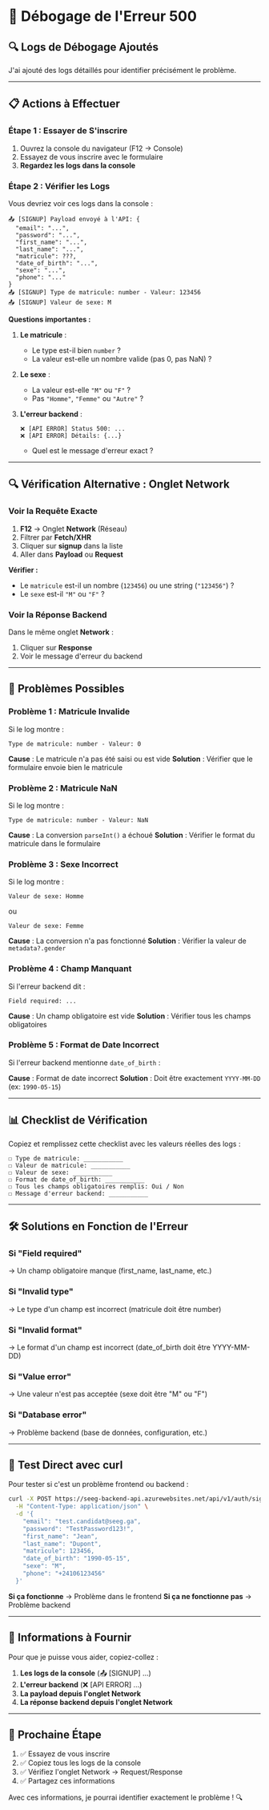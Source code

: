 # 🐛 Débogage de l'Erreur 500

## 🔍 Logs de Débogage Ajoutés

J'ai ajouté des logs détaillés pour identifier précisément le problème.

---

## 📋 **Actions à Effectuer**

### Étape 1 : Essayer de S'inscrire

1. Ouvrez la console du navigateur (F12 → Console)
2. Essayez de vous inscrire avec le formulaire
3. **Regardez les logs dans la console**

### Étape 2 : Vérifier les Logs

Vous devriez voir ces logs dans la console :

```
📤 [SIGNUP] Payload envoyé à l'API: {
  "email": "...",
  "password": "...",
  "first_name": "...",
  "last_name": "...",
  "matricule": ???,
  "date_of_birth": "...",
  "sexe": "...",
  "phone": "..."
}
📤 [SIGNUP] Type de matricule: number - Valeur: 123456
📤 [SIGNUP] Valeur de sexe: M
```

**Questions importantes :**

1. **Le matricule** :
   - Le type est-il bien `number` ?
   - La valeur est-elle un nombre valide (pas 0, pas NaN) ?

2. **Le sexe** :
   - La valeur est-elle `"M"` ou `"F"` ?
   - Pas `"Homme"`, `"Femme"` ou `"Autre"` ?

3. **L'erreur backend** :
   ```
   ❌ [API ERROR] Status 500: ...
   ❌ [API ERROR] Détails: {...}
   ```
   - Quel est le message d'erreur exact ?

---

## 🔍 **Vérification Alternative : Onglet Network**

### Voir la Requête Exacte

1. **F12** → Onglet **Network** (Réseau)
2. Filtrer par **Fetch/XHR**
3. Cliquer sur **signup** dans la liste
4. Aller dans **Payload** ou **Request**

**Vérifier :**
- Le `matricule` est-il un nombre (`123456`) ou une string (`"123456"`) ?
- Le `sexe` est-il `"M"` ou `"F"` ?

### Voir la Réponse Backend

Dans le même onglet **Network** :
1. Cliquer sur **Response**
2. Voir le message d'erreur du backend

---

## 🎯 **Problèmes Possibles**

### Problème 1 : Matricule Invalide

Si le log montre :
```
Type de matricule: number - Valeur: 0
```

**Cause** : Le matricule n'a pas été saisi ou est vide
**Solution** : Vérifier que le formulaire envoie bien le matricule

### Problème 2 : Matricule NaN

Si le log montre :
```
Type de matricule: number - Valeur: NaN
```

**Cause** : La conversion `parseInt()` a échoué
**Solution** : Vérifier le format du matricule dans le formulaire

### Problème 3 : Sexe Incorrect

Si le log montre :
```
Valeur de sexe: Homme
```
ou
```
Valeur de sexe: Femme
```

**Cause** : La conversion n'a pas fonctionné
**Solution** : Vérifier la valeur de `metadata?.gender`

### Problème 4 : Champ Manquant

Si l'erreur backend dit :
```
Field required: ...
```

**Cause** : Un champ obligatoire est vide
**Solution** : Vérifier tous les champs obligatoires

### Problème 5 : Format de Date Incorrect

Si l'erreur backend mentionne `date_of_birth` :

**Cause** : Format de date incorrect
**Solution** : Doit être exactement `YYYY-MM-DD` (ex: `1990-05-15`)

---

## 📊 **Checklist de Vérification**

Copiez et remplissez cette checklist avec les valeurs réelles des logs :

```
☐ Type de matricule: ___________
☐ Valeur de matricule: ___________
☐ Valeur de sexe: ___________
☐ Format de date_of_birth: ___________
☐ Tous les champs obligatoires remplis: Oui / Non
☐ Message d'erreur backend: ___________
```

---

## 🛠️ **Solutions en Fonction de l'Erreur**

### Si "Field required"
→ Un champ obligatoire manque (first_name, last_name, etc.)

### Si "Invalid type"
→ Le type d'un champ est incorrect (matricule doit être number)

### Si "Invalid format"
→ Le format d'un champ est incorrect (date_of_birth doit être YYYY-MM-DD)

### Si "Value error"
→ Une valeur n'est pas acceptée (sexe doit être "M" ou "F")

### Si "Database error"
→ Problème backend (base de données, configuration, etc.)

---

## 🚀 **Test Direct avec curl**

Pour tester si c'est un problème frontend ou backend :

```bash
curl -X POST https://seeg-backend-api.azurewebsites.net/api/v1/auth/signup \
  -H "Content-Type: application/json" \
  -d '{
    "email": "test.candidat@seeg.ga",
    "password": "TestPassword123!",
    "first_name": "Jean",
    "last_name": "Dupont",
    "matricule": 123456,
    "date_of_birth": "1990-05-15",
    "sexe": "M",
    "phone": "+24106123456"
  }'
```

**Si ça fonctionne** → Problème dans le frontend
**Si ça ne fonctionne pas** → Problème backend

---

## 📝 **Informations à Fournir**

Pour que je puisse vous aider, copiez-collez :

1. **Les logs de la console** (📤 [SIGNUP] ...)
2. **L'erreur backend** (❌ [API ERROR] ...)
3. **La payload depuis l'onglet Network**
4. **La réponse backend depuis l'onglet Network**

---

## 🎯 **Prochaine Étape**

1. ✅ Essayez de vous inscrire
2. ✅ Copiez tous les logs de la console
3. ✅ Vérifiez l'onglet Network → Request/Response
4. ✅ Partagez ces informations

Avec ces informations, je pourrai identifier exactement le problème ! 🔍

